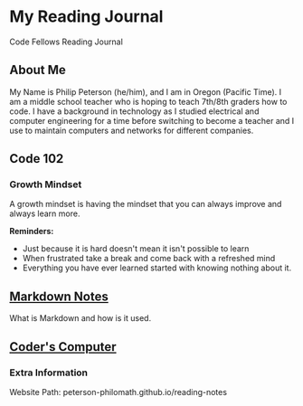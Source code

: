 # My Reading Journal
Code Fellows Reading Journal

## About Me

My Name is Philip Peterson (he/him), and I am in Oregon (Pacific Time). I am a middle school teacher who is hoping to teach 7th/8th graders how to code. I have a background in technology as I studied electrical and computer engineering for a time before switching to become a teacher and I use to maintain computers and networks for different companies. 

## Code 102

### Growth Mindset

A growth mindset is having the mindset that you can always improve and always learn more. 

**Reminders:**

- Just because it is hard doesn't mean it isn't possible to learn
- When frustrated take a break and come back with a refreshed mind
- Everything you have ever learned started with knowing nothing about it.

## [Markdown Notes](MARKDOWN.md)<br>
What is Markdown and how is it used.

## [Coder's Computer](coderscomputer.md)

### Extra Information
Website Path: peterson-philomath.github.io/reading-notes
